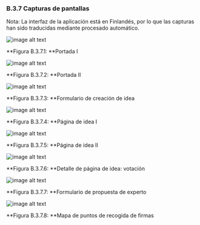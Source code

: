 ### B.3.7 Capturas de pantallas

Nota: La interfaz de la aplicación está en Finlandés, por lo que las capturas han sido traducidas mediante procesado automático.

![image alt text](image_7.png)

**Figura B.3.7.1: **Portada I

![image alt text](image_8.png)

**Figura B.3.7.2: **Portada II

![image alt text](image_9.png)

**Figura B.3.7.3: **Formulario de creación de idea

![image alt text](image_10.png)

**Figura B.3.7.4: **Página de idea I

![image alt text](image_11.png)

**Figura B.3.7.5: **Página de idea II

![image alt text](image_12.png)

**Figura B.3.7.6: **Detalle de página de idea: votación

![image alt text](image_13.png)

**Figura B.3.7.7: **Formulario de propuesta de experto

![image alt text](image_14.png)

**Figura B.3.7.8: **Mapa de puntos de recogida de firmas




